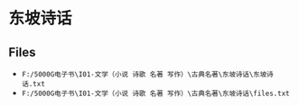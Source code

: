# 东坡诗话

## Files

- `F:/5000G电子书\I01-文学（小说 诗歌 名著 写作）\古典名著\东坡诗话\东坡诗话.txt`
- `F:/5000G电子书\I01-文学（小说 诗歌 名著 写作）\古典名著\东坡诗话\files.txt`
